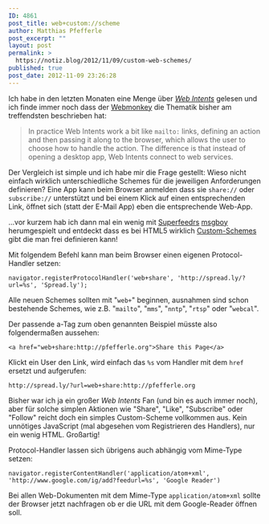 ```yaml
---
ID: 4861
post_title: web+custom://scheme
author: Matthias Pfefferle
post_excerpt: ""
layout: post
permalink: >
  https://notiz.blog/2012/11/09/custom-web-schemes/
published: true
post_date: 2012-11-09 23:26:28
---
```

<!-- wp:paragraph -->
<p>Ich habe in den letzten Monaten eine Menge über <em><a href="https://notiz.blog/2012/05/21/web-intents-die-losung-fur-das-nascar-problem/">Web Intents</a></em> gelesen und ich finde immer noch dass der <a href="http://www.webmonkey.com/2012/05/webkit-offers-early-preview-of-web-intents/">Webmonkey</a> die Thematik bisher am treffendsten beschrieben hat:</p>
<!-- /wp:paragraph -->

<!-- wp:quote -->
<blockquote class="wp-block-quote">
    <p>In practice Web Intents work a bit like <code>mailto:</code> links, defining an action and then passing it along to the browser, which allows the user to choose how to handle the action. The difference is that instead of opening a desktop app, Web Intents connect to web services.</p>
</blockquote>
<!-- /wp:quote -->

<!-- wp:paragraph -->
<p>Der Vergleich ist simple und ich habe mir die Frage gestellt: Wieso nicht einfach wirklich unterschiedliche Schemes für die jeweiligen Anforderungen definieren? Eine App kann beim Browser anmelden dass sie <code>share://</code> oder <code>subscribe://</code> unterstützt und bei einem Klick auf einen entsprechenden Link, öffnet sich (statt der E-Mail App) eben die entsprechende Web-App.</p>
<!-- /wp:paragraph -->

<!-- wp:paragraph -->
<p>...vor kurzem hab ich dann mal ein wenig mit <a href="http://superfeedr.com">Superfeedrs</a> <a href="http://www.msgboy.com/">msgboy</a> herumgespielt und entdeckt dass es bei HTML5 wirklich <a href="http://www.whatwg.org/specs/web-apps/current-work/multipage/timers.html#custom-handlers">Custom-Schemes</a> gibt die man frei definieren kann!</p>
<!-- /wp:paragraph -->

<!-- wp:paragraph -->
<p>Mit folgendem Befehl kann man beim Browser einen eigenen Protocol-Handler setzen:</p>
<!-- /wp:paragraph -->

<!-- wp:code -->
<pre class="wp-block-code"><code>navigator.registerProtocolHandler(&#x27;web+share&#x27;, &#x27;http://spread.ly/?url=%s&#x27;, &#x27;Spread.ly&#x27;);</code></pre>
<!-- /wp:code -->

<!-- wp:paragraph -->
<p>Alle neuen Schemes sollten mit &quot;<code>web+</code>&quot; beginnen, ausnahmen sind schon bestehende Schemes, wie z.B. &quot;<code>mailto</code>&quot;, &quot;<code>mms</code>&quot;, &quot;<code>nntp</code>&quot;, &quot;<code>rtsp</code>&quot; oder &quot;<code>webcal</code>&quot;.</p>
<!-- /wp:paragraph -->

<!-- wp:paragraph -->
<p>Der passende a-Tag zum oben genannten Beispiel müsste also folgendermaßen aussehen:</p>
<!-- /wp:paragraph -->

<!-- wp:code -->
<pre class="wp-block-code"><code>&lt;a href=&quot;web+share:http://pfefferle.org&quot;&gt;Share this Page&lt;/a&gt;</code></pre>
<!-- /wp:code -->

<!-- wp:paragraph -->
<p>Klickt ein User den Link, wird einfach das <code>%s</code> vom Handler mit dem <code>href</code> ersetzt und aufgerufen:</p>
<!-- /wp:paragraph -->

<!-- wp:code -->
<pre class="wp-block-code"><code>http://spread.ly/?url=web+share:http://pfefferle.org</code></pre>
<!-- /wp:code -->

<!-- wp:paragraph -->
<p>Bisher war ich ja ein großer <em>Web Intents</em> Fan (und bin es auch immer noch), aber für solche simplen Aktionen wie &quot;Share&quot;, &quot;Like&quot;, &quot;Subscribe&quot; oder &quot;Follow&quot; reicht doch ein simples Custom-Scheme vollkommen aus. Kein unnötiges JavaScript (mal abgesehen vom Registrieren des Handlers), nur ein wenig HTML. Großartig!</p>
<!-- /wp:paragraph -->

<!-- wp:paragraph -->
<p>Protocol-Handler lassen sich übrigens auch abhängig vom Mime-Type setzen:</p>
<!-- /wp:paragraph -->

<!-- wp:code -->
<pre class="wp-block-code"><code>navigator.registerContentHandler(&#x27;application/atom+xml&#x27;, &#x27;http://www.google.com/ig/add?feedurl=%s&#x27;, &#x27;Google Reader&#x27;)</code></pre>
<!-- /wp:code -->

<!-- wp:paragraph -->
<p>Bei allen Web-Dokumenten mit dem Mime-Type <code>application/atom+xml</code> sollte der Browser jetzt nachfragen ob er die URL mit dem Google-Reader öffnen soll.</p>
<!-- /wp:paragraph -->